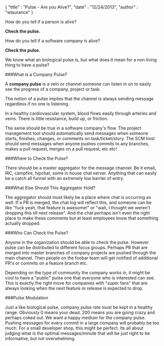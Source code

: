 {
  "title" : "Pulse - Are you Alive?", 
  "date" : "12/24/2013",
  "author" : "wlaurance"
}

How do you tell if a person is alive?

**Check the pulse.**

How do you tell if a software company is alive?

**Check the pulse.**

We know what an biological pulse is, but what does it mean for a non living thing to have a pulse?

###What is a Company Pulse?

A **company pulse** is a vein or channel someone can listen in on to easily see the progress of a company,
project or task.

The notion of a pulse implies that the channel is always sending message regardless if no one is listening.

In a healthy cardiovascular system, blood flows easily through arteries and veins. There is little resistance,
build up, or friction.

The same should be true in a software company's flow. The project management tool should automatically send
messages when someone starts, finishes, changes, or comments on task/ticket/story. The SCM host should send 
messages when anyone pushes commits to any branches, makes a pull request, merges on a pull request, etc etc!

###Where to Check the Pulse?

There should be a master aggregator for the message channel. Be it email, IRC, campfire, hipchat, some in
house chat server. Anything that can easily be a catch all funnel with an extremely low barrier of entry.

###What Else Should This Aggregator Hold?

The aggregator should most likely be a place where chat is occurring as well. If a PR is merged, the chat log will
reflect this, and someone can be like "fuck yeah, that feature is awesome!" or "wait, I thought we weren't dropping
this till next release". And the chat perhaps isn't even the right place to make these comments but at least employees
know that something actually dropped.

###Who Can Check the Pulse?

Anyone in the organization should be able to check the pulse. However pulse can be distributed to different focus
groups. Perhaps PR that are merged into master branches of company projects are pushed through the main channel.
Then people on the foobar team will get notified of additional PR's or commits on a feature branch etc.

Depending on the type of community the company works in, it might be cool to have a "public" pulse one that
everyone who is interested can see. This is exactly the right move for companies with "super fans" that are always
looking when the next feature or release is expected to drop.

###Pulse Modulation

Just a like biological pulse, company pulse rate must be kept in a healthy range. Obviously 0 means your dead. 200 means
you are going crazy and perhaps coked out. We want a happy medium for the company pulse. Pushing messages for every
commit in a large company will probably be too much. For a small developer shop, this might be perfect. Its all about judging
what is the optimal messages/minute that will be just right to be informative, but not overwhelming.
